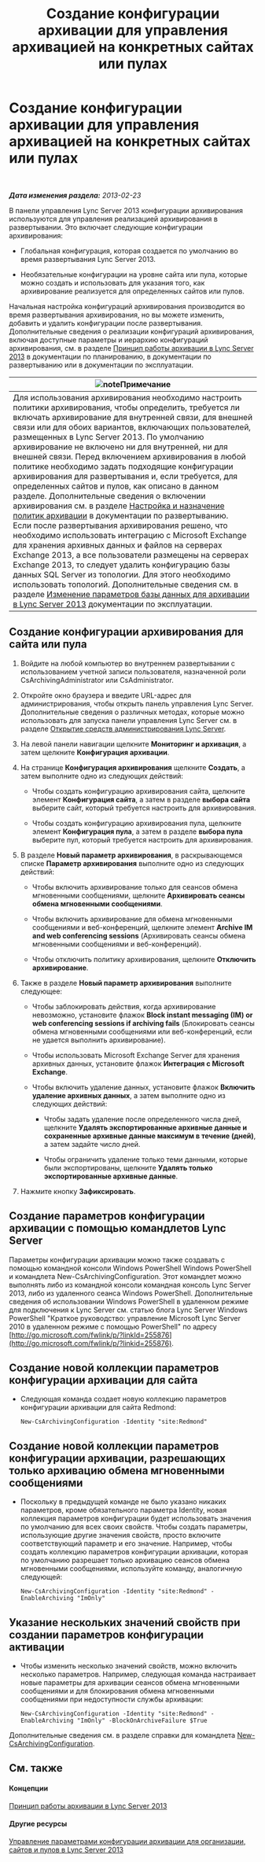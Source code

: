 ﻿---
title: Создание конфигурации архивации для управления архивацией на конкретных сайтах или пулах
TOCTitle: Создание конфигурации архивации для управления архивацией на конкретных сайтах или пулах
ms:assetid: c5c864a6-96c7-4bbb-ab7c-61eb1744246c
ms:mtpsurl: https://technet.microsoft.com/ru-ru/library/JJ205251(v=OCS.15)
ms:contentKeyID: 49311118
ms.date: 05/19/2016
mtps_version: v=OCS.15
ms.translationtype: HT
---

# Создание конфигурации архивации для управления архивацией на конкретных сайтах или пулах

 

_**Дата изменения раздела:** 2013-02-23_

В панели управления Lync Server 2013 конфигурации архивирования используются для управления реализацией архивирования в развертывании. Это включает следующие конфигурации архивирования:

  - Глобальная конфигурация, которая создается по умолчанию во время развертывания Lync Server 2013.

  - Необязательные конфигурации на уровне сайта или пула, которые можно создать и использовать для указания того, как архивирование реализуется для определенных сайтов или пулов.

Начальная настройка конфигураций архивирования производится во время развертывания архивирования, но вы можете изменить, добавить и удалить конфигурации после развертывания. Дополнительные сведения о реализации конфигураций архивирования, включая доступные параметры и иерархию конфигураций архивирования, см. в разделе [Принцип работы архивации в Lync Server 2013](lync-server-2013-how-archiving-works.md) в документации по планированию, в документации по развертыванию или в документации по эксплуатации.

<table>
<thead>
<tr class="header">
<th><img src="images/Gg398412.note(OCS.15).gif" title="note" alt="note" />Примечание</th>
</tr>
</thead>
<tbody>
<tr class="odd">
<td>Для использования архивирования необходимо настроить политики архивирования, чтобы определить, требуется ли включать архивирование для внутренней связи, для внешней связи или для обоих вариантов, включающих пользователей, размещенных в Lync Server 2013. По умолчанию архивирование не включено ни для внутренней, ни для внешней связи. Перед включением архивирования в любой политике необходимо задать подходящие конфигурации архивирования для развертывания и, если требуется, для определенных сайтов и пулов, как описано в данном разделе. Дополнительные сведения о включении архивирования см. в разделе <a href="lync-server-2013-configuring-and-assigning-archiving-policies.md">Настройка и назначение политик архивации</a> в документации по развертыванию.<br />
Если после развертывания архивирования решено, что необходимо использовать интеграцию с Microsoft Exchange для хранения архивных данных и файлов на серверах Exchange 2013, а все пользователи размещены на серверах Exchange 2013, то следует удалить конфигурацию базы данных SQL Server из топологии. Для этого необходимо использовать топологий. Дополнительные сведения см. в разделе <a href="lync-server-2013-changing-archiving-database-options.md">Изменение параметров базы данных для архивации в Lync Server 2013</a> документации по эксплуатации.</td>
</tr>
</tbody>
</table>


## Создание конфигурации архивирования для сайта или пула

1.  Войдите на любой компьютер во внутреннем развертывании с использованием учетной записи пользователя, назначенной роли CsArchivingAdministrator или CsAdministrator.

2.  Откройте окно браузера и введите URL-адрес для администрирования, чтобы открыть панель управления Lync Server. Дополнительные сведения о различных методах, которые можно использовать для запуска панели управления Lync Server см. в разделе [Открытие средств администрирования Lync Server](lync-server-2013-open-lync-server-administrative-tools.md).

3.  На левой панели навигации щелкните **Мониторинг и архивация**, а затем щелкните **Конфигурация архивации**.

4.  На странице **Конфигурация архивирования** щелкните **Создать**, а затем выполните одно из следующих действий:
    
      - Чтобы создать конфигурацию архивирования сайта, щелкните элемент **Конфигурация сайта**, а затем в разделе **выбора сайта** выберите сайт, который требуется настроить для архивирования.
    
      - Чтобы создать конфигурацию архивирования пула, щелкните элемент **Конфигурация пула**, а затем в разделе **выбора пула** выберите пул, который требуется настроить для архивирования.

5.  В разделе **Новый параметр архивирования**, в раскрывающемся списке **Параметр архивирования** выполните одно из следующих действий:
    
      - Чтобы включить архивирование только для сеансов обмена мгновенными сообщениями, щелкните **Архивировать сеансы обмена мгновенными сообщениями**.
    
      - Чтобы включить архивирование для обмена мгновенными сообщениями и веб-конференций, щелкните элемент **Archive IM and web conferencing sessions** (Архивировать сеансы обмена мгновенными сообщениями и веб-конференций).
    
      - Чтобы отключить политику архивирования, щелкните **Отключить архивирование**.

6.  Также в разделе **Новый параметр архивирования** выполните следующее:
    
      - Чтобы заблокировать действия, когда архивирование невозможно, установите флажок **Block instant messaging (IM) or web conferencing sessions if archiving fails** (Блокировать сеансы обмена мгновенными сообщениями или веб-конференций, если не удается выполнить архивирование).
    
      - Чтобы использовать Microsoft Exchange Server для хранения архивных данных, установите флажок **Интеграция с Microsoft Exchange**.
    
      - Чтобы включить удаление данных, установите флажок **Включить удаление архивных данных**, а затем выполните одно из следующих действий:
        
          - Чтобы задать удаление после определенного числа дней, щелкните **Удалять экспортированные архивные данные и сохраненные архивные данные максимум в течение (дней)**, а затем задайте число дней.
        
          - Чтобы ограничить удаление только теми данными, которые были экспортированы, щелкните **Удалять только экспортированные архивные данные**.

7.  Нажмите кнопку **Зафиксировать**.

## Создание параметров конфигурации архивации с помощью командлетов Lync Server

Параметры конфигурации архивации можно также создавать с помощью командной консоли Windows PowerShell Windows PowerShell и командлета New-CsArchivingConfiguration. Этот командлет можно выполнять либо из командной консоли командная консоль Lync Server 2013, либо из удаленного сеанса Windows PowerShell. Дополнительные сведения об использовании Windows PowerShell в удаленном режиме для подключения к Lync Server см. статью блога Lync Server Windows PowerShell "Краткое руководство: управление Microsoft Lync Server 2010 в удаленном режиме с помощью PowerShell" по адресу [http://go.microsoft.com/fwlink/p/?linkId=255876](http://go.microsoft.com/fwlink/p/?linkid=255876).

## Создание новой коллекции параметров конфигурации архивации для сайта

  - Следующая команда создает новую коллекцию параметров конфигурации архивации для сайта Redmond:
    
        New-CsArchivingConfiguration -Identity "site:Redmond"

## Создание новой коллекции параметров конфигурации архивации, разрешающих только архивацию обмена мгновенными сообщениями

  - Поскольку в предыдущей команде не было указано никаких параметров, кроме обязательного параметра Identity, новая коллекция параметров конфигурации будет использовать значения по умолчанию для всех своих свойств. Чтобы создать параметры, использующие другие значения свойств, просто включите соответствующий параметр и его значение. Например, чтобы создать коллекцию параметров конфигурации архивации, которая по умолчанию разрешает только архивацию сеансов обмена мгновенными сообщениями, используйте команду, аналогичную следующей:
    
        New-CsArchivingConfiguration -Identity "site:Redmond" -EnableArchiving "ImOnly"

## Указание нескольких значений свойств при создании параметров конфигурации активации

  - Чтобы изменить несколько значений свойств, можно включить несколько параметров. Например, следующая команда настраивает новые параметры для архивации сеансов обмена мгновенными сообщениями и для блокирования обмена мгновенными сообщениями при недоступности службы архивации:
    
        New-CsArchivingConfiguration -Identity "site:Redmond" -EnableArchiving "ImOnly" -BlockOnArchiveFailure $True

Дополнительные сведения см. в разделе справки для командлета [New-CsArchivingConfiguration](https://docs.microsoft.com/en-us/powershell/module/skype/New-CsArchivingConfiguration).

## См. также

#### Концепции

[Принцип работы архивации в Lync Server 2013](lync-server-2013-how-archiving-works.md)  

#### Другие ресурсы

[Управление параметрами конфигурации архивации для организации, сайтов и пулов в Lync Server 2013](lync-server-2013-managing-archiving-configuration-options-for-your-organization-sites-and-pools.md)

